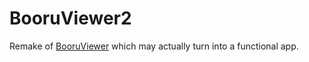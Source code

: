 # BooruViewer2

Remake of [BooruViewer](https://github.com/insomnyawolf/BooruViewer) which may actually turn into a functional app.